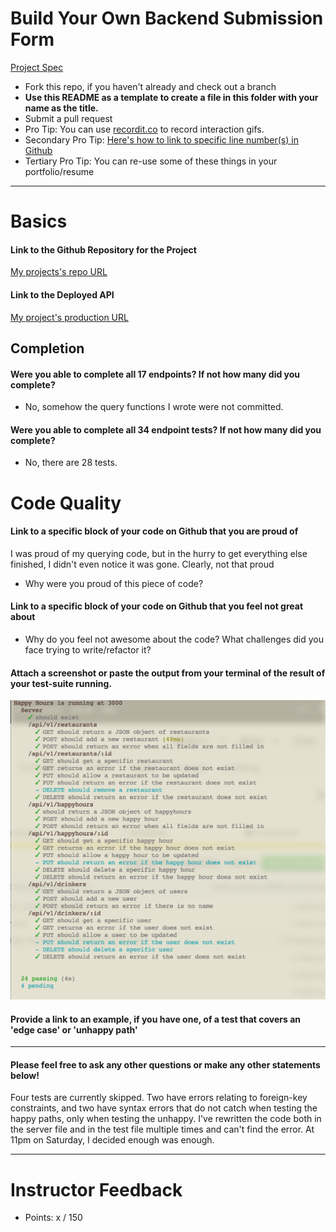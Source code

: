 # Build Your Own Backend Submission Form

[Project Spec](http://frontend.turing.io/projects/build-your-own-backend.html)

* Fork this repo, if you haven't already and check out a branch
* **Use this README as a template to create a file in this folder with your name as the title.**
* Submit a pull request
* Pro Tip: You can use [recordit.co](http://recordit.co/) to record interaction gifs.
* Secondary Pro Tip: [Here's how to link to specific line number(s) in Github](http://stackoverflow.com/questions/23821235/how-to-link-to-specific-line-number-on-github)
* Tertiary Pro Tip: You can re-use some of these things in your portfolio/resume

------

# Basics

#### Link to the Github Repository for the Project
[My projects's repo URL](https://github.com/apsitos/HappyHourAPI)

#### Link to the Deployed API
[My project's production URL](https://hhapi-ap.herokuapp.com/)

## Completion

#### Were you able to complete all 17 endpoints? If not how many did you complete?
* No, somehow the query functions I wrote were not committed.

#### Were you able to complete all 34 endpoint tests? If not how many did you complete?
* No, there are 28 tests.

# Code Quality

#### Link to a specific block of your code on Github that you are proud of

I was proud of my querying code, but in the hurry to get everything else finished, I didn't even notice it was gone. Clearly, not that proud

* Why were you proud of this piece of code?


#### Link to a specific block of your code on Github that you feel not great about


* Why do you feel not awesome about the code? What challenges did you face trying to write/refactor it?



#### Attach a screenshot or paste the output from your terminal of the result of your test-suite running.

![Test Screenshot](https://github.com/apsitos/HappyHourAPI/blob/master/Screen%20Shot%202017-03-25%20at%209.58.53%20PM.png)

#### Provide a link to an example, if you have one, of a test that covers an 'edge case' or 'unhappy path'

-----

#### Please feel free to ask any other questions or make any other statements below!

Four tests are currently skipped. Two have errors relating to foreign-key constraints, and two have syntax errors that do not catch when testing the happy paths, only when testing the unhappy. I've rewritten the code both in the server file and in the test file multiple times and can't find the error. At 11pm on Saturday, I decided enough was enough.

-----

# Instructor Feedback

- Points: x / 150
